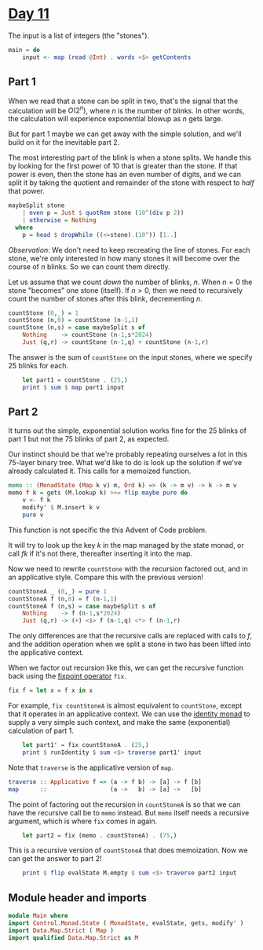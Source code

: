 # [Day 11](https://adventofcode.com/2024/day/11)

The input is a list of integers (the "stones").

```haskell top:3
main = do
    input <- map (read @Int) . words <$> getContents
```

## Part 1

When we read that a stone can be split in two, that's the signal that the
calculation will be $O(2^n)$, where $n$ is the number of blinks. In other
words, the calculation will experience exponential blowup as $n$ gets large.

But for part 1 maybe we can get away with the simple solution,
and we'll build on it for the inevitable part 2.

The most interesting part of the blink is when a stone splits. We handle this by
looking for the first power of 10 that is greater than the stone. If that power
is even, then the stone has an even number of digits, and we can split it by
taking the quotient and remainder of the stone with respect to *half* that power.

```haskell
maybeSplit stone
    | even p = Just $ quotRem stone (10^(div p 2))
    | otherwise = Nothing
  where
    p = head $ dropWhile ((<=stone).(10^)) [1..]
```

*Observation*: We don't need to keep recreating the line of stones.
For each stone, we're only interested in how many stones it will become
over the course of $n$ blinks. So we can count them directly.

Let us assume that we count *down* the number of blinks, $n$.
When $n=0$ the stone "becomes" one stone (itself).
If $n>0$, then we need to recursively count the number of stones
after this blink, decrementing $n$.

```haskell
countStone (0,_) = 1
countStone (n,0) = countStone (n-1,1)
countStone (n,s) = case maybeSplit s of
    Nothing    -> countStone (n-1,s*2024)
    Just (q,r) -> countStone (n-1,q) + countStone (n-1,r)
```

The answer is the sum of `countStone` on the input stones,
where we specify 25 blinks for each.

```haskell top:3
    let part1 = countStone . (25,)
    print $ sum $ map part1 input
```

## Part 2

It turns out the simple, exponential solution works fine for the 25 blinks of part 1 but
not the 75 blinks of part 2, as expected.

Our instinct should be that we're probably repeating ourselves a lot in
this 75-layer binary tree.  What we'd like to do is look up the solution
if we've already calculated it.  This calls for a memoized function.

```haskell
memo :: (MonadState (Map k v) m, Ord k) => (k -> m v) -> k -> m v
memo f k = gets (M.lookup k) >>= flip maybe pure do
    v <- f k
    modify' $ M.insert k v
    pure v
```

This function is not specific the this Advent of Code problem.

It will try to look up the key $k$ in the map managed by the state monad,
or call $f k$ if it's not there, thereafter inserting it into the map.

Now we need to rewrite `countStone` with the recursion factored out, and in
an applicative style. Compare this with the previous version!

```haskell
countStoneA _ (0,_) = pure 1
countStoneA f (n,0) = f (n-1,1)
countStoneA f (n,s) = case maybeSplit s of
    Nothing    -> f (n-1,s*2024)
    Just (q,r) -> (+) <$> f (n-1,q) <*> f (n-1,r)
```

The only differences are that the recursive calls are replaced with calls to $f$,
and the addition operation when we split a stone in two has been lifted into
the applicative context.

When we factor out recursion like this, we can get the recursive function
back using the
[fixpoint operator](https://hackage.haskell.org/package/base-4.20.0.1/docs/Data-Function.html#v:fix) `fix`.

```haskell ignore
fix f = let x = f x in x
```

For example, `fix countStoneA` is almost equivalent to `countStone`,
except that it operates in an applicative context.
We can use the [identity monad](https://downloads.haskell.org/ghc/latest/docs/libraries/base-4.20.0.0-1f57/Data-Functor-Identity.html)
to supply a very simple such context,
and make the same (exponential) calculation of part 1.

```haskell top:3
    let part1' = fix countStoneA . (25,)
    print $ runIdentity $ sum <$> traverse part1' input
```

Note that `traverse` is the applicative version of `map`.

```haskell ignore
traverse :: Applicative f => (a -> f b) -> [a] -> f [b]
map      ::                  (a ->   b) -> [a] ->   [b]
```

The point of factoring out the recursion in `countStoneA`
is so that we can have the recursive call be to `memo` instead.
But `memo` itself needs a recursive argument,
which is where `fix` comes in again.

```haskell top:3
    let part2 = fix (memo . countStoneA) . (75,)
```

This is a recursive version of `countStoneA` that does memoization.
Now we can get the answer to part 2!

```haskell top:3
    print $ flip evalState M.empty $ sum <$> traverse part2 input
```

## Module header and imports

```haskell top
module Main where
import Control.Monad.State ( MonadState, evalState, gets, modify' )
import Data.Map.Strict ( Map )
import qualified Data.Map.Strict as M
```

